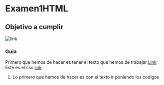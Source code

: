 # Examen1HTML
## Objetivo a cumplir
![link](Imágenes/Captura1.PNG)
### Guia
Primero que hemos de hacer es tener el texto que hemos de trabajar [Link](https://github.com/mdn/learning-area/blob/master/html/introduction-to-html/marking-up-a-letter-start/letter-text.txt)
Este es el css [link](https://github.com/mdn/learning-area/blob/master/html/introduction-to-html/marking-up-a-letter-start/css.txt)

1. Lo primero que hemos de hacer es con el texto ir poniendo los codigos 
